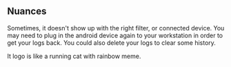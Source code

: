 
## Nuances

Sometimes, it doesn't show up with the right filter, or connected device.
You may need to plug in the android device again to your workstation in order to get your logs back.
You could also delete your logs to clear some history.

It logo is like a running cat with rainbow meme.
